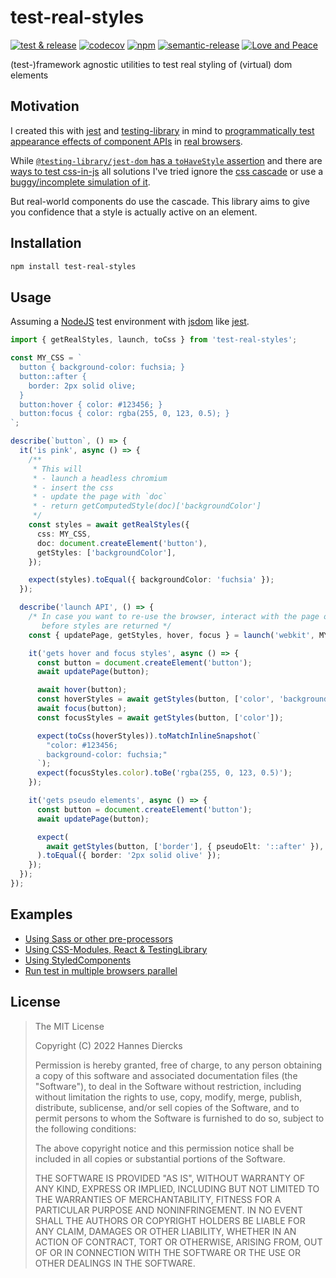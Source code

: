 # test-real-styles

[![test & release](https://github.com/Xiphe/test-real-styles/workflows/test%20&%20release/badge.svg?branch=trunk)](https://github.com/Xiphe/test-real-styles/actions?query=branch%3Atrunk+workflow%3A%22test+%26+release%22)
[![codecov](https://codecov.io/gh/Xiphe/test-real-styles/branch/trunk/graph/badge.svg?token=LNLZ1IZK6W)](https://codecov.io/gh/Xiphe/test-real-styles)
[![npm](https://img.shields.io/npm/v/test-real-styles)](https://www.npmjs.com/package/test-real-styles)
[![semantic-release](https://img.shields.io/badge/%20%20%F0%9F%93%A6%F0%9F%9A%80-semantic--release-e10079.svg)](https://github.com/semantic-release/semantic-release)
[![Love and Peace](http://love-and-peace.github.io/love-and-peace/badges/base/v1.0-small.svg)](https://github.com/love-and-peace/love-and-peace/blob/master/versions/base/v1.0/en.md)

(test-)framework agnostic utilities to test real styling of (virtual) dom elements

## Motivation

I created this with [jest](https://jestjs.io/) and [testing-library](https://testing-library.com/)
in mind to [programmatically test appearance effects of component APIs](https://xiphe.net/blog/testing/component-design-testing.html?rel=test-real-styles)
in [real browsers](https://github.com/microsoft/playwright/).

While [`@testing-library/jest-dom` has a `toHaveStyle` assertion](https://github.com/testing-library/jest-dom#tohavestyle) and there are [ways to test css-in-js](https://github.com/styled-components/jest-styled-components) all solutions I've tried ignore the [css cascade](https://developer.mozilla.org/en-US/docs/Learn/CSS/Building_blocks/Cascade_and_inheritance)
or use a [buggy/incomplete simulation of it](https://github.com/jsdom/jsdom/labels/css).

But real-world components do use the cascade. This library aims to give
you confidence that a style is actually active on an element.

## Installation

```bash
npm install test-real-styles
```

## Usage

Assuming a [NodeJS](https://nodejs.org/en/) test environment with [jsdom](https://github.com/jsdom/jsdom) like [jest](https://jestjs.io/).

```ts
import { getRealStyles, launch, toCss } from 'test-real-styles';

const MY_CSS = `
  button { background-color: fuchsia; }
  button::after {
    border: 2px solid olive;
  }
  button:hover { color: #123456; }
  button:focus { color: rgba(255, 0, 123, 0.5); }
`;

describe(`button`, () => {
  it('is pink', async () => {
    /**
     * This will
     * - launch a headless chromium
     * - insert the css
     * - update the page with `doc`
     * - return getComputedStyle(doc)['backgroundColor']
     */
    const styles = await getRealStyles({
      css: MY_CSS,
      doc: document.createElement('button'),
      getStyles: ['backgroundColor'],
    });

    expect(styles).toEqual({ backgroundColor: 'fuchsia' });
  });

  describe('launch API', () => {
    /* In case you want to re-use the browser, interact with the page or do stuff
       before styles are returned */
    const { updatePage, getStyles, hover, focus } = launch('webkit', MY_CSS);

    it('gets hover and focus styles', async () => {
      const button = document.createElement('button');
      await updatePage(button);

      await hover(button);
      const hoverStyles = await getStyles(button, ['color', 'backgroundColor']);
      await focus(button);
      const focusStyles = await getStyles(button, ['color']);

      expect(toCss(hoverStyles)).toMatchInlineSnapshot(`
        "color: #123456;
        background-color: fuchsia;"
      `);
      expect(focusStyles.color).toBe('rgba(255, 0, 123, 0.5)');
    });

    it('gets pseudo elements', async () => {
      const button = document.createElement('button');
      await updatePage(button);

      expect(
        await getStyles(button, ['border'], { pseudoElt: '::after' }),
      ).toEqual({ border: '2px solid olive' });
    });
  });
});
```

## Examples

- [Using Sass or other pre-processors](https://github.com/Xiphe/test-real-styles/blob/trunk/src/__tests__/sass.spec.tsx)
- [Using CSS-Modules, React & TestingLibrary](https://github.com/Xiphe/test-real-styles/blob/trunk/src/__tests__/testingLibraryReact.spec.tsx)
- [Using StyledComponents](https://github.com/Xiphe/test-real-styles/blob/trunk/src/__tests__/styledComponents.spec.tsx)
- [Run test in multiple browsers parallel](https://github.com/Xiphe/test-real-styles/blob/trunk/src/__tests__/parallel.spec.tsx)

## License

> The MIT License
>
> Copyright (C) 2022 Hannes Diercks
>
> Permission is hereby granted, free of charge, to any person obtaining a copy of
> this software and associated documentation files (the "Software"), to deal in
> the Software without restriction, including without limitation the rights to
> use, copy, modify, merge, publish, distribute, sublicense, and/or sell copies
> of the Software, and to permit persons to whom the Software is furnished to do
> so, subject to the following conditions:
>
> The above copyright notice and this permission notice shall be included in all
> copies or substantial portions of the Software.
>
> THE SOFTWARE IS PROVIDED "AS IS", WITHOUT WARRANTY OF ANY KIND, EXPRESS OR
> IMPLIED, INCLUDING BUT NOT LIMITED TO THE WARRANTIES OF MERCHANTABILITY, FITNESS
> FOR A PARTICULAR PURPOSE AND NONINFRINGEMENT. IN NO EVENT SHALL THE AUTHORS OR
> COPYRIGHT HOLDERS BE LIABLE FOR ANY CLAIM, DAMAGES OR OTHER LIABILITY, WHETHER
> IN AN ACTION OF CONTRACT, TORT OR OTHERWISE, ARISING FROM, OUT OF OR IN
> CONNECTION WITH THE SOFTWARE OR THE USE OR OTHER DEALINGS IN THE SOFTWARE.
